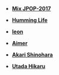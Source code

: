 + **[Mix JPOP-2017](https://www.youtube.com/watch?v=qT2lp2zVSrE&index=2&list=RD6snKwUQLfnE)**
+ **[Humming Life](https://www.youtube.com/watch?v=X074zp961f0)**
+ **[leon](https://soundcloud.com/leyawn)**

+ **[Aimer](https://www.youtube.com/channel/UCR1zT1s524Hbc85bdvno_8w)**
+ **[Akari Shinohara](https://soundcloud.com/akari-shinohara)**
+ **[Utada Hikaru](https://www.youtube.com/user/hikki)**
